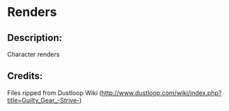 # Renders

## Description: 

Character renders

## Credits: 

Files ripped from Dustloop Wiki (http://www.dustloop.com/wiki/index.php?title=Guilty_Gear_-Strive-)


